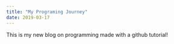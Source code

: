```yaml
---
title: "My Programing Journey"
date: 2019-03-17
---
```


This is my new blog on programming made with a github tutorial!

